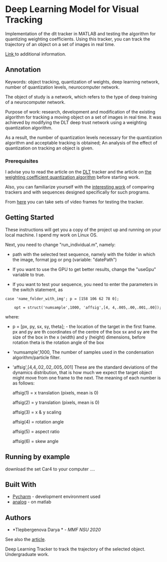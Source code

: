 # Deep Learning Model for Visual Tracking

Implementation of the dlt tracker in MATLAB and testing the algorithm for quantizing weighting coefficients.
Using this tracker, you can track the trajectory of an object on a set of images in real time. 

[Link ](https://drive.google.com/drive/folders/1hMDVy6wCHM7bUr9qSfCAgDy3ooHewATX?usp=sharing) to additional information.

## Annotation

Keywords: object tracking, quantization of weights, deep learning network, number of quantization levels, neurocomputer network.
 
The object of study is a network, which refers to the type of deep training of a neurocomputer network.

Purpose of work: research, development and modification of the existing algorithm for tracking a moving object on a set of images in real time. It was achieved by modifying the DLT deep trust network using a weighting quantization algorithm.

As a result, the number of quantization levels necessary for the quantization algorithm and acceptable tracking is obtained; An analysis of the effect of quantization on tracking an object is given.

### Prerequisites

I advise you to read the article on the [DLT](https://papers.nips.cc/paper/5192-learning-a-deep-compact-image-representation-for-visual-tracking) tracker and the article on [the weighting coefficient quantization algorithm](http://www.mathnet.ru/php/archive.phtml?wshow=paper&jrnid=pdm&paperid=676&option_lang=rus) before starting work.

Also, you can familiarize yourself with the [interesting work](https://ieeexplore.ieee.org/document/6619156) of comparing trackers and with sequences designed specifically for such programs.

From [here](http://cvlab.hanyang.ac.kr/tracker_benchmark/datasets.html) you can take sets of video frames for testing the tracker.

## Getting Started

These instructions will get you a copy of the project up and running on your local machine. I spend my work on Linux OS.

Next, you need to change "run_individual.m", namely:

* path with the selected test sequence, namely with the folder in which the image, format jpg or png (variable: "datePath")

* If you want to use the GPU to get better results, change the "useGpu" variable to true.

* If you want to test your sequence, you need to enter the parameters in the switch statement, as

```
case 'name_folder_with_img'; p = [158 106 62 78 0]; 

    opt = struct('numsample',1000, 'affsig',[4, 4,.005,.00,.001,.00]);
```
where:
 
* p = [px, py, sx, sy, theta]; - the location of the target in the first frame. 
px and py are th coordinates of the centre of the box 
sx and sy are the size of the box in the x (width) and y (height) dimensions, before rotation
theta is the rotation angle of the box

* 'numsample',1000,   The number of samples used in the condensation
algorithm/particle filter.

* 'affsig',[4,4,.02,.02,.005,.001]  These are the standard deviations of
the dynamics distribution, that is how much we expect the target
   object might move from one frame to the next.  The meaning of each
   number is as follows:

   affsig(1) = x translation (pixels, mean is 0)

   affsig(2) = y translation (pixels, mean is 0)

   affsig(3) = x & y scaling

   affsig(4) = rotation angle

   affsig(5) = aspect ratio

   affsig(6) = skew angle

## Running by example

download the set Car4 to your computer ....

## Built With

* [Pycharm](https://www.jetbrains.com/ru-ru/pycharm/) - development environment used
* [analog](https://github.com/lyjh/dlt_beta) - on matlab

## Authors

* *Tlepbergenova Darya * - *MMF NSU 2020* 

See also the  [article](https://papers.nips.cc/paper/5192-learning-a-deep-compact-image-representation-for-visual-tracking.pdf).


Deep Learning Tracker to track the trajectory of the selected object. Undergraduate work.

